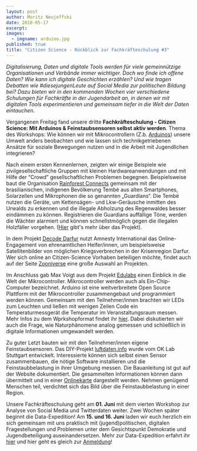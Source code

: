 ```yaml
---
layout: post
author: Moritz Neujeffski
date: 2018-05-17
excerpt:
images:
  - imgname: arduino.jpg
published: true
title: "Citizen Science - Rückblick zur Fachkräfteschulung #3"
---
```


*Digitalisierung, Daten und digitale Tools werden für viele gemeinnützige Organisationen und Verbände immer wichtiger. Doch wo finde ich offene Daten? Wie kann ich digitale Geschichten erzählen? Und wie tragen Debatten wie #diesejungenLeute auf Social Media zur politischen Bildung bei? Dazu bieten wir in den kommenden Wochen vier verschiedene Schulungen für Fachkräfte in der Jugendarbeit an, in denen wir mit digitalen Tools experimentieren und gemeinsam tiefer in die Welt der Daten eintauchen.*

Vergangenen Freitag fand unsere dritte **Fachkräfteschulung - Citizen Science: Mit Arduinos & Feinstaubsensoren selbst aktiv werden**. Thema des Workshops: Wie können wir mit Mikrocontrollern (Z.b. [Arduinos](https://create.arduino.cc/projecthub)) unsere Umwelt anders beobachten und wie lassen sich technikgetriebenen Ansätze für soziale Bewegungen nutzen und in die Arbeit mit Jugendlichen integrieren?

Nach einem ersten Kennenlernen, zeigten wir einige Beispiele wie zivilgesellschaftliche Gruppen mit kleinen Hardwareanwendungen und mit Hilfe der “Crowd” gesellschaftlichen Problemen begegnen. Beispielsweise baut die Organisation [Rainforest Connects](https://rfcx.org/) gemeinsam mit der brasilianischen, indigenen Bevölkerung Tembé aus alten Smartphones, Solarzellen und Mikrophonen die so genannten „Guardians“.  Die Tembé nutzen die Geräte, um Kettensägen- und Lkw-Geräusche inmitten des Urwalds zu erkennen und die illegale Abholzung des Regenwaldes besser eindämmen zu können. Registrieren die Guardians auffällige Töne, werden die Wächter alarmiert und können schnellstmöglich gegen die illegalen Holzfäller vorgehen. ([Hier](https://www.google.com/intl/de/about/stories/rainforest/) gibt's mehr über das Projekt).

In dem Projekt [Decode Darfur](https://decoders.amnesty.org/projects/decode-darfur) nutzt Amnesty International das Online-Engagement von ehrenamtlichen Helfer/innen, um beispielsweise Satellitenbilder von möglichen Kriegsverbrechen in der Krisenregion Darfur. Wer sich online an Citizen-Science Vorhaben beteiligen möchte, findet auch auf der Seite [Zooniverse]("https://www.zooniverse.org/") eine große Auswahl an Projekten.

Im Anschluss gab Max Voigt aus dem Projekt [Edulabs](https://www.edulabs.de/) einen Einblick in die Welt der Mikrocontroller. Mikrocontroller werden auch als Ein-Chip-Computer bezeichnet. Arduino ist eine weitverbreitete Open Source Plattform mit der Mikrocontroller zusammengebaut und programmiert werden können. Gemeinsam mit den Teilnehmer/innen brachten wir LEDs zum Leuchten und ließen mit wenigen Zeilen Code ein Temperaturmessgerät die Temperatur im Veranstaltungsraum messen. Mehr Infos zu dem Wprkshopformat findet ihr [hier](https://edulabs.de/projects/vom-physikalischen-ereignis-zum-datensatz-workshop-weiterentwickeln/). Dabei diskutierten wir auch die Frage, wie Naturphänomene analog gemessen und schließlich in digitale Informationen umgewandelt werden.

Zu guter Letzt bauten wir mit den Teilnehmer/innen eigene Feinstaubsensoren. Das DIY-Projekt [luftdaten.info](https://luftdaten.info/) wurde vom OK Lab Stuttgart entwickelt. Interessierte können sich selbst einen Sensor zusammenbauen, die nötige Software installieren und die Feinstaubbelastung in ihrer Umgebung messen. Die Bauanleitung ist gut auf der Website dokumentiert. Die gesammelten Informationen können dann übermittelt und in einer [Onlinekarte](http://stuttgart.maps.luftdaten.info/#7/51.867/13.133) dargestellt werden. Nehmen genügend Menschen teil, verdichtet sich das Bild über die Feinstaubbelastung in einer Region.

Unsere Fachkräfteschulung geht am **01. Juni** mit dem vierten Workshop zur Analyse von Social Media und Twitterdaten weiter. Zwei Wochen später beginnt die Data-Expedition! Am **15. und 16. Juni** laden wir euch herzlich ein sich gemeinsam mit uns praktisch mit (jugend)politischen, digitalen Fragestellungen und Problemen unter dem Gesichtspunkt Demokratie und Jugendbeteiligung auseinandersetzen. Mehr zur Data-Expedition erfahrt ihr [hier](https://dataexpedition.demokratielabore.de/) und hier geht es gleich zur [Anmeldung](https://docs.google.com/forms/d/e/1FAIpQLSfOHh27JKObDc4HM5Na4nigwXIEeEIwTCsK-UvxEdtX2f_l4g/viewform)!
